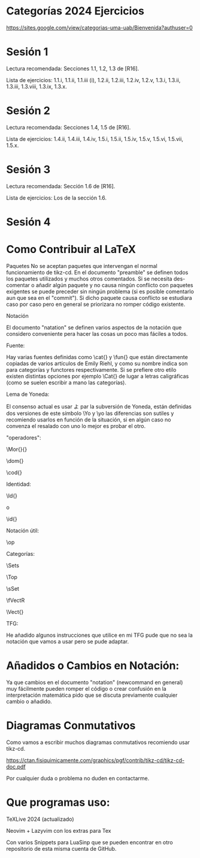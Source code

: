 # Categorías 2024 Ejercicios


https://sites.google.com/view/categorias-uma-uab/Bienvenida?authuser=0


# Sesión 1  
Lectura recomendada: Secciones 1.1, 1.2, 1.3 de [R16].

Lista de ejercicios: 1.1.i, 1.1.ii, 1.1.iii (i), 1.2.ii, 1.2.iii, 1.2.iv, 1.2.v, 1.3.i, 1.3.ii, 1.3.iii, 1.3.viii, 1.3.ix, 1.3.x.

# Sesión 2  
Lectura recomendada: Secciones 1.4, 1.5 de [R16].

Lista de ejercicios: 1.4.ii, 1.4.iii, 1.4.iv, 1.5.i, 1.5.ii, 1.5.iv, 1.5.v, 1.5.vi, 1.5.vii, 1.5.x.


# Sesión 3 
Lectura recomendada: Sección 1.6 de [R16].

Lista de ejercicios: Los de la sección 1.6.

# Sesión 4








# Como Contribuir al LaTeX

Paquetes 
No se aceptan paquetes que intervengan el normal funcionamiento de tikz-cd.
En el documento "preamble" se definen todos los paquetes utilizados y muchos otros comentados.
Si se necesita des-comentar o añadir algún paquete y no causa ningún conflicto con paquetes exigentes se puede preceder sin ningún problema (si es posible comentarlo aun que sea en el "commit").
Si dicho paquete causa conflicto se estudiara caso por caso pero en general se priorizara no romper código existente.


Notación 

El documento "natation" se definen varios aspectos de la notación que considero conveniente pera hacer las cosas un poco mas fáciles a todos.

Fuente: 

Hay varias fuentes definidas como \cat{} y \fun{} que están directamente copiadas de varios artículos de Emily Riehl, y como su nombre indica son para categorías y functores respectivamente.
Si se prefiere otro etilo existen distintas opciones por ejemplo \Cat{} de lugar a letras caligráficas (como se suelen escribir a mano las categorías).

Lema de Yoneda:

El consenso actual es usar よ par la subversión de Yoneda, están definidas dos versiones de este símbolo \Yo y \yo las diferencias son sutiles y recomiendo usarlos en función de la situación, si en algún caso no convenza el resalado con uno lo mejor es probar el otro.

"operadores":

\Mor{}{}

\dom{}

\cod{}

Identidad:

\Id{} 

o 

\id{}

Notación útil:

\op

Categorías:

\Sets 

\Top 

\sSet

\fVectR

\Vect{}


TFG:

He añadido algunos instrucciones que utilice en mi TFG pude que no sea la notación que vamos a usar pero se pude adaptar.

# Añadidos o Cambios en Notación:

Ya que cambios en el documento "notation" (newcommand en general) muy fácilmente pueden romper el código o crear confusión en la interpretación matemática pido que se discuta previamente cualquier cambio o añadido.


# Diagramas Conmutativos 

Como vamos a escribir muchos diagramas conmutativos recomiendo usar tikz-cd.

https://ctan.fisiquimicamente.com/graphics/pgf/contrib/tikz-cd/tikz-cd-doc.pdf

Por cualquier duda o problema no duden en contactarme.


# Que programas uso:
TeXLive 2024 (actualizado)

Neovim + Lazyvim con los extras para Tex

Con varios Snippets para LuaSinp que se pueden encontrar en otro repositorio de esta misma cuenta de GitHub.

